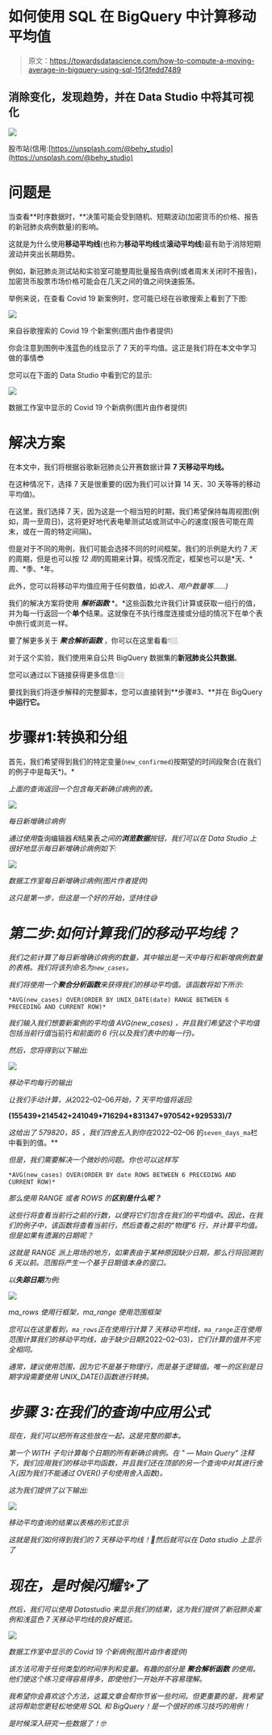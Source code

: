# 如何使用 SQL 在 BigQuery 中计算移动平均值

> 原文：<https://towardsdatascience.com/how-to-compute-a-moving-average-in-bigquery-using-sql-15f3fedd7489>

## 消除变化，发现趋势，并在 Data Studio 中将其可视化

![](img/09acf39343fc5387623a26f3e342becd.png)

股市站(信用:[https://unsplash.com/@behy_studio](https://unsplash.com/@behy_studio)

# 问题是

当查看**时序数据时，**决策可能会受到随机、短期波动(加密货币的价格、报告的新冠肺炎病例数量)的影响。

这就是为什么使用**移动平均线**(也称为**移动平均线**或**滚动平均线**)最有助于消除短期波动并突出长期趋势。

例如，新冠肺炎测试站和实验室可能整周批量报告病例(或者周末关闭时不报告)，加密货币股票市场价格可能会在几天之间的值之间快速振荡。

举例来说，在查看 Covid 19 新案例时，您可能已经在谷歌搜索上看到了下图:

![](img/72be42244c3dc08c9c3d62c5d8a1d194.png)

来自谷歌搜索的 Covid 19 个新案例(图片由作者提供)

你会注意到图例中浅蓝色的线显示了 7 天的平均值。这正是我们将在本文中学习做的事情😎

您可以在下面的 Data Studio 中看到它的显示:

![](img/cc54859a5a646fbc8e899361e31eab35.png)

数据工作室中显示的 Covid 19 个新病例(图片由作者提供)

# 解决方案

在本文中，我们将根据谷歌新冠肺炎公开赛数据计算 **7 天移动平均线。**

在这种情况下，选择 7 天是很重要的(因为我们可以计算 14 天、30 天等等的移动平均值)。

在这里，我们选择 7 天，因为这是一个相当短的时期，我们希望保持每周视图(例如，周一至周日)，这将更好地代表电晕测试站或测试中心的速度(报告可能在周末，或在一周的特定间隔)。

但是对于不同的用例，我们可能会选择不同的时间框架。我们的示例是大约 7 *天*的周期，但是也可以按 *12 周*的周期来计算。视情况而定，框架也可以是*天、*周、*季、*年。

此外，您可以将移动平均值应用于任何数值，如*收入、用户数量等……)*

我们的解决方案将使用 ***解析函数*** *。*这些函数允许我们计算或获取一组行的值，并为每一行返回一个**单个**结果。这就像在不执行维度连接或分组的情况下在单个表中旅行或浏览一样。

要了解更多关于 ***聚合解析函数*** ，你可以在这里看看👇🏼

[](https://cloud.google.com/bigquery/docs/reference/standard-sql/aggregate_analytic_functions)  

对于这个实验，我们使用来自公共 BigQuery 数据集的**新冠肺炎公共数据**。

您可以通过以下链接获得更多信息👇🏼

[](https://cloud.google.com/blog/products/data-analytics/free-public-datasets-for-covid19)  

要找到我们将逐步解释的完整脚本，您可以直接转到**步骤#3、**并在 BigQuery **中运行它。**

# 步骤#1:转换和分组

首先，我们希望得到我们的特定变量(`new_confirmed`)按期望的时间段聚合(在我们的例子中是每天*)。*

*上面的查询返回一个包含每天新确诊病例的表。*

*![](img/7f5f8f794d1d94013fc03c8e8965ae6f.png)*

*每日新增确诊病例*

*通过使用*查询编辑器*和*结果表*之间的**浏览数据**按钮，我们可以在 Data Studio 上很好地显示每日新增确诊病例如下:*

*![](img/5516e7fae8788e6c306c055fd0ad0b35.png)*

*数据工作室每日新增确诊病例(图片作者提供)*

*这只是第一步，但这是一个好的开始，坚持住😅*

# *第二步:如何计算我们的移动平均线？*

*我们之前计算了每日新增确诊病例的数量，其中输出是一天中每行和新增病例数量的表格。我们将该列命名为`new_cases`。*

*我们将使用一个**聚合分析函数**来获得我们的移动平均值。该函数将如下所示:*

```
*AVG(new_cases) OVER(ORDER BY UNIX_DATE(date) RANGE BETWEEN 6 PRECEDING AND CURRENT ROW)*
```

*我们输入我们想要新案例的平均值 *AVG(new_cases)* ，并且我们希望这个平均值包括当前行值*当前行*和前面的 6 行(以及我们表中的每一行)。*

*然后，您将得到以下输出:*

*![](img/518a39f8e645ba09782308c702dd1383.png)*

*移动平均每行的输出*

*让我们手动计算，从*2022–02–06*开始，7 天平均值将返回:*

**(155439+214542+241049+716294+831347+970542+929533)/7**

*这给出了 *579820，85* ，我们四舍五入到你在*2022–02–06 的`seven_days_ma`栏中看到的值。**

*但是，我们需要解决一个微妙的问题。你也可以这样写*

```
*AVG(new_cases) OVER(ORDER BY date ROWS BETWEEN 6 PRECEDING AND CURRENT ROW)*
```

*那么使用 RANGE 或者 ROWS 的**区别是什么呢？***

*这些行将查看当前行之前的行数，以便将它们包含在我们的平均值中。因此，在我们的例子中，该函数将查看当前行，然后查看之前的“物理”6 行，并计算平均值。但是如果有遗漏的日期呢？*

*这就是 RANGE 派上用场的地方，如果表由于某种原因缺少日期，那么行将回溯到 6 天以前。范围将产生一个基于日期值本身的窗口。*

*以**失踪日期**为例:*

*![](img/9a7308662e3ddc46232040a41ecf2c19.png)*

*ma_rows 使用行框架，ma_range 使用范围框架*

*您可以在这里看到，`ma_rows`正在使用行计算 7 天移动平均线，`ma_range`正在使用范围计算我们的移动平均线，由于缺少日期*(2022–02–03)*，它们计算的值并不完全相同。*

*通常，建议使用范围，因为它不是基于物理行，而是基于逻辑值。唯一的区别是日期字段需要使用 UNIX_DATE()函数进行转换。*

# *步骤 3:在我们的查询中应用公式*

*现在，我们可以把所有这些放在一起，这是完整的脚本。*

*第一个 WITH 子句计算每个日期的所有新确诊病例。在 *" — Main Query"* 注释下，我们应用我们的移动平均函数，并且我们还在顶部的另一个查询中对其进行舍入(因为我们不能通过 OVER()子句使用舍入函数)。*

*这为我们提供了以下输出:*

*![](img/0dd2bbf436519927a78163b377857134.png)*

*移动平均查询的结果以表格的形式显示*

*这就是我们如何得到我们的 7 天移动平均线！🍻然后就可以在 Data studio 上显示了*

# *现在，是时候闪耀✨了*

*然后，我们可以使用 Datastudio 来显示我们的结果，这为我们提供了新冠肺炎案例和浅蓝色 7 天移动平均线的良好概览。*

*![](img/cc54859a5a646fbc8e899361e31eab35.png)*

*数据工作室中显示的 Covid 19 个新病例(图片由作者提供)*

*该方法可用于任何类型的时间序列和变量。有趣的部分是 ***聚合解析函数*** 的使用。他们使这个练习变得容易得多，即使他们一开始并不容易理解。*

*我希望你会喜欢这个方法，这篇文章会帮你节省一些时间。但更重要的是，我希望这将帮助您更轻松地使用 SQL 和 BigQuery！是一个很好的练习技巧的用例！*

*是时候深入研究一些数据了！🤓*